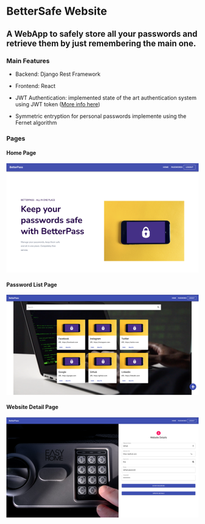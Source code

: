 # BetterSafe Website

## A WebApp to safely store all your passwords and retrieve them by just remembering the main one.


### Main Features
* Backend: Django Rest Framework

* Frontend: React

* JWT Authentication: implemented state of the art authentication system using JWT token ([More info here](https://www.google.com))

* Symmetric entryption for personal passwords implemente using the Fernet algorithm


### Pages
#### Home Page
![image info](./images/home.png)


#### Password List Page
![image info](./images/passwords.png)


#### Website Detail Page
![image info](./images/passworddetail.png)



